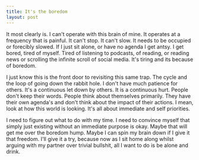 ```yaml
---
title: It's the boredom 
layout: post
---
```


It most clearly is. I can't operate with this brain of mine. It operates at a frequency that is painful. It can't stop. It can't slow. It needs to be occupied or forecibly slowed. If I just sit alone, or have no agenda I get antsy. I get bored, tired of myself. Tired of listening to podcasts, of reading, or reading news or scrolling the infinite scroll of social media. It's tiring and its because of boredom.

I just know this is the front door to revisiting this same trap. The cycle and the loop of going down the rabbit hole. I don't have much patience for others. It's a continuous let down by others. It is a continuous hurt. People don't keep their words. People think about themselves primarily. They have their own agenda's and don't think about the impact of their actions. I mean, look at how this world is looking. It's all about immediate and self priorities.

I need to figure out what to do with my time. I need to convince myself that simply just existing without an immediate purpose is okay. Maybe that will get me over the boredom hump. Maybe I can spin my brain down if I give it that freedom. I'll give it a try, because now as I sit home along whilst arguing with my partner over trivial bullshit, all I want to do is be alone and drink.